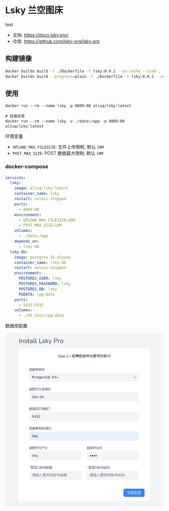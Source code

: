 # Lsky 兰空图床

test

+ 文档: <https://docs.lsky.pro/>
+ 仓库: <https://github.com/lsky-org/lsky-pro>

## 构建镜像

```bash
docker buildx build -f ./Dockerfile -t lsky:0.0.1 --no-cache --load .
docker buildx build --progress=plain -f ./Dockerfile -t lsky:0.0.1 --no-cache --load .
```

## 使用

```shell
docker run --rm --name lsky -p 8089:80 aliuq/lsky:latest

# 挂载目录
docker run --rm --name lsky -v ./data:/app -p 8089:80 aliuq/lsky:latest
```

环境变量

+ `UPLOAD_MAX_FILESIZE`: 文件上传限制, 默认 `10M`
+ `POST_MAX_SIZE`: POST 数据最大限制, 默认 `10M`

### docker-compose

```yaml
services:
  lsky:
    image: aliuq/lsky:latest
    container_name: lsky
    restart: unless-stopped
    ports:
      - 8089:80
    environment:
      - UPLOAD_MAX_FILESIZE=20M
      - POST_MAX_SIZE=15M
    volumes:
      - ./data:/app
    depends_on:
      - lsky-db
  lsky-db:
    image: postgres:15-alpine
    container_name: lsky-db
    restart: unless-stopped
    environment:
      POSTGRES_USER: lsky
      POSTGRES_PASSWORD: lsky
      POSTGRES_DB: lsky
      PGDATA: /pg-data
    ports:
      - 5432:5432
    volumes:
      - ./db_data:/pg-data
```

数据库配置

![screenshot](/app/lsky/assets/screenshot.png)
